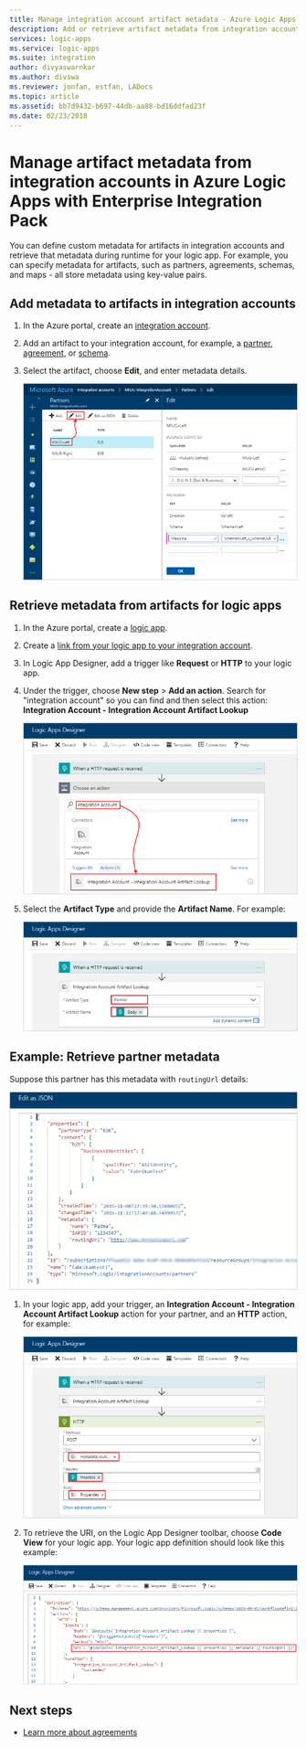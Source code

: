 ```yaml
---
title: Manage integration account artifact metadata - Azure Logic Apps | Microsoft Docs
description: Add or retrieve artifact metadata from integration accounts in Azure Logic Apps with Enterprise Integration Pack
services: logic-apps
ms.service: logic-apps
ms.suite: integration
author: divyaswarnkar
ms.author: divswa
ms.reviewer: jonfan, estfan, LADocs
ms.topic: article
ms.assetid: bb7d9432-b697-44db-aa88-bd16ddfad23f
ms.date: 02/23/2018
---
```


# Manage artifact metadata from integration accounts in Azure Logic Apps with Enterprise Integration Pack

You can define custom metadata for artifacts in integration accounts 
and retrieve that metadata during runtime for your logic app. 
For example, you can specify metadata for artifacts, such as partners, 
agreements, schemas, and maps - all store metadata using key-value pairs. 

## Add metadata to artifacts in integration accounts

1. In the Azure portal, create an [integration account](logic-apps-enterprise-integration-create-integration-account.md).

2. Add an artifact to your integration account, for example, 
a [partner](logic-apps-enterprise-integration-partners.md), 
[agreement](logic-apps-enterprise-integration-agreements.md), 
or [schema](logic-apps-enterprise-integration-schemas.md).

3. Select the artifact, choose **Edit**, and enter metadata details.

   ![Enter metadata](media/logic-apps-enterprise-integration-metadata/image1.png)

## Retrieve metadata from artifacts for logic apps

1. In the Azure portal, create a [logic app](quickstart-create-first-logic-app-workflow.md).

2. Create a [link from your logic app to your integration account](logic-apps-enterprise-integration-create-integration-account.md#link-account). 

3. In Logic App Designer, add a trigger like **Request** or **HTTP** to your logic app.

4. Under the trigger, choose **New step** > **Add an action**. 
Search for "integration account" so you can find and then select 
this action: **Integration Account - Integration Account Artifact Lookup**

   ![Select Integration Account Artifact Lookup](media/logic-apps-enterprise-integration-metadata/image2.png)

5. Select the **Artifact Type** and provide the **Artifact Name**. 
For example:

   ![Select artifact type and specify artifact name](media/logic-apps-enterprise-integration-metadata/image3.png)

## Example: Retrieve partner metadata

Suppose this partner has this metadata with `routingUrl` details:

![Find partner "routingURL" metadata](media/logic-apps-enterprise-integration-metadata/image6.png)

1. In your logic app, add your trigger, 
an **Integration Account - Integration Account Artifact Lookup** action for your partner, 
and an **HTTP** action, for example:

   ![Add trigger, artifact lookup, and HTTP action to your logic app](media/logic-apps-enterprise-integration-metadata/image4.png)

2. To retrieve the URI, on the Logic App Designer toolbar, choose **Code View** for your logic app. Your logic app definition should look like this example:

   ![Search lookup](media/logic-apps-enterprise-integration-metadata/image5.png)

## Next steps

* [Learn more about agreements](logic-apps-enterprise-integration-agreements.md)
